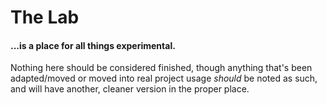 # The Lab
#### ...is a place for all things experimental.

Nothing here should be considered finished, though anything that's been adapted/moved or moved into
real project usage *should* be noted as such, and will have another, cleaner version in the proper place.